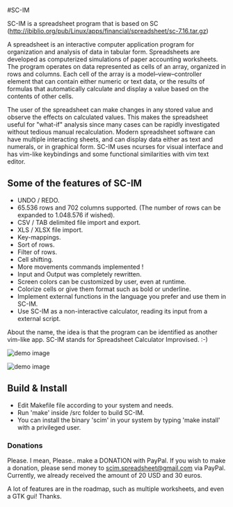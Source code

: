 #SC-IM

SC-IM is a spreadsheet program that is based on SC (http://ibiblio.org/pub/Linux/apps/financial/spreadsheet/sc-7.16.tar.gz)

A spreadsheet is an interactive computer application program for organization and analysis of data in tabular form. Spreadsheets are developed as computerized simulations of paper accounting worksheets. The program operates on data represented as cells of an array, organized in rows and columns. Each cell of the array is a model–view–controller element that can contain either numeric or text data, or the results of formulas that automatically calculate and display a value based on the contents of other cells.

The user of the spreadsheet can make changes in any stored value and observe the effects on calculated values. This makes the spreadsheet useful for "what-if" analysis since many cases can be rapidly investigated without tedious manual recalculation. Modern spreadsheet software can have multiple interacting sheets, and can display data either as text and numerals, or in graphical form.
SC-IM uses ncurses for visual interface and has vim-like keybindings and some functional similarities with vim text editor.

## Some of the features of SC-IM

- UNDO / REDO.
- 65.536 rows and 702 columns supported. (The number of rows can be expanded to 1.048.576 if wished).
- CSV / TAB delimited file import and export.
- XLS / XLSX file import.
- Key-mappings.
- Sort of rows.
- Filter of rows.
- Cell shifting.
- More movements commands implemented !
- Input and Output was completely rewritten.
- Screen colors can be customized by user, even at runtime.
- Colorize cells or give them format such as bold or underline.
- Implement external functions in the language you prefer and use them in SC-IM.
- Use SC-IM as a non-interactive calculator, reading its input from a external script.

About the name, the idea is that the program can be identified as another vim-like app.
SC-IM stands for Spreadsheet Calculator Improvised. :-) 

![demo image](https://raw.githubusercontent.com/andmarti1424/sc-im/dev/scim.png)

![demo image](https://raw.githubusercontent.com/andmarti1424/sc-im/dev/scim3.png)

## Build & Install

* Edit Makefile file according to your system and needs.
* Run 'make' inside /src folder to build SC-IM.
* You can install the binary 'scim' in your system by typing 'make install' with a privileged user.

### Donations

Please. I mean, Please.. make a DONATION with PayPal.
If you wish to make a donation, please send money to scim.spreadsheet@gmail.com via PayPal.
Currently, we already received the amount of 20 USD and 30 euros.

A lot of features are in the roadmap, such as multiple worksheets, and even a GTK gui!
Thanks.
